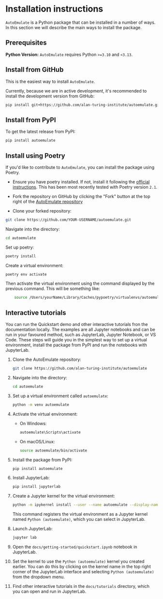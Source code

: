 # Installation instructions

`AutoEmulate` is a Python package that can be installed in a number of ways. In this section we will describe the main ways to install the package.

## Prerequisites

**Python Version:** `AutoEmulate` requires Python `>=3.10` and `<3.13`.

## Install from GitHub

This is the easiest way to install `AutoEmulate`.

Currently, because we are in active development, it's recommended to install the development version from GitHub:

```bash
pip install git+https://github.com/alan-turing-institute/autoemulate.git
```

## Install from PyPI

To get the latest release from PyPI:

```bash
pip install autoemulate
```

## Install using Poetry

If you'd like to contribute to `AutoEmulate`, you can install the package using Poetry.

* Ensure you have poetry installed. If not, install it following the [official instructions](https://python-poetry.org/docs/). This has been most recently tested with Poetry version `2.1`.

* Fork the repository on GitHub by clicking the "Fork" button at the top right of the [AutoEmulate repository](https://github.com/alan-turing-institute/autoemulate)

* Clone your forked repository:

```bash
git clone https://github.com/YOUR-USERNAME/autoemulate.git
```

Navigate into the directory:

```bash
cd autoemulate
```

Set up poetry:

```bash
poetry install
```

Create a virtual environment:

```bash
poetry env activate
```

Then activate the virtual environment using the command displayed by the previous command. This will be something like:

```bash
    source /Users/yourName/Library/Caches/pypoetry/virtualenvs/autoemulate-l4vGdsmY-py3.11/bin/activate
```

## Interactive tutorials

You can run the Quickstart demo and other interactive tutorials fron the documentation locally.
The examples are all Jupyter notebooks and can be run in your favoured method, such as JupyterLab, Jupyter Notebook, or VS Code.
These steps will guide you in the simplest way to set up a virtual environment, install the package from PyPI and run the notebooks with JupyterLab.

1. Clone the AutoEmulate repository:

   ```bash
   git clone https://github.com/alan-turing-institute/autoemulate
   ```
2. Navigate into the directory:

   ```bash
   cd autoemulate
   ```
3. Set up a virtual environment called `autoemulate`:

   ```bash
   python -m venv autoemulate
   ```
4. Activate the virtual environment:
   - On Windows:

     ```bash
     autoemulate\Scripts\activate
     ```

   - On macOS/Linux:

     ```bash
     source autoemulate/bin/activate
     ```
5. Install the package from PyPI:

   ```bash
   pip install autoemulate
   ```
6. Install JupyterLab:

   ```bash
   pip install jupyterlab
   ```
7. Create a Jupyter kernel for the virtual environment:

   ```bash
   python -m ipykernel install --user --name autoemulate --display-name "Python (autoemulate)"
   ```

   This command registers the virtual environment as a Jupyter kernel named `Python (autoemulate)`, which you can select in JupyterLab.
8. Launch JupyterLab:

   ```bash
   jupyter lab
   ```
9. Open the `docs/getting-started/quickstart.ipynb` notebook in JupyterLab.
10. Set the kernel to use the `Python (autoemulate)` kernel you created earlier. You can do this by clicking on the kernel name in the top right corner of the JupyterLab interface and selecting `Python (autoemulate)` from the dropdown menu.
11. Find other interactive tutorials in the `docs/tutorials` directory, which you can open and run in JupyterLab.